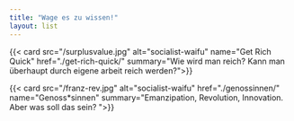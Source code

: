 ```yaml
---
title: "Wage es zu wissen!"
layout: list
---
```


{{< card src="/surplusvalue.jpg" alt="socialist-waifu" name="Get Rich Quick" href="./get-rich-quick/" summary="Wie wird man reich? Kann man überhaupt durch eigene arbeit reich werden?">}}

{{< card src="/franz-rev.jpg" alt="socialist-waifu" href="./genossinnen/" name="Genoss*sinnen" summary="Emanzipation, Revolution, Innovation. Aber was soll das sein? ">}}